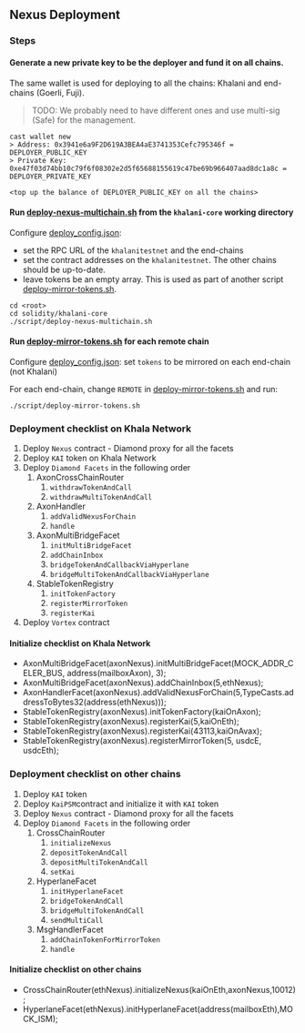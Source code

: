 ## Nexus Deployment

### Steps
#### Generate a new private key to be the deployer and fund it on all chains.

The same wallet is used for deploying to all the chains: Khalani and end-chains (Goerli, Fuji).
> TODO: We probably need to have different ones and use multi-sig (Safe) for the management.

```
cast wallet new
> Address: 0x3941e6a9F2D619A3BEA4aE3741353Cefc795346f = DEPLOYER_PUBLIC_KEY
> Private Key: 0xe47f03d74bb10c79f6f08302e2d5f65688155619c47be69b966407aad8dc1a8c = DEPLOYER_PRIVATE_KEY

<top up the balance of DEPLOYER_PUBLIC_KEY on all the chains>
```

#### Run [deploy-nexus-multichain.sh](shell/02_deploy-nexus-multichain.sh) from the `khalani-core` working directory

Configure [deploy_config.json](..%2Fconfig%2Fdeploy_config.json):
- set the RPC URL of the `khalanitestnet` and the end-chains
- set the contract addresses on the `khalanitestnet`. The other chains should be up-to-date.
- leave tokens be an empty array. This is used as part of another script [deploy-mirror-tokens.sh](shell/03_deploy-mirror-tokens.sh).


```
cd <root>
cd solidity/khalani-core
./script/deploy-nexus-multichain.sh
```

#### Run [deploy-mirror-tokens.sh](shell/03_deploy-mirror-tokens.sh) for each remote chain
Configure [deploy_config.json](..%2Fconfig%2Fdeploy_config.json): set `tokens` to be mirrored on each end-chain (not Khalani)

For each end-chain, change `REMOTE` in [deploy-mirror-tokens.sh](shell/03_deploy-mirror-tokens.sh) and run:
```
./script/deploy-mirror-tokens.sh
```

### Deployment checklist on Khala Network
1. Deploy `Nexus` contract - Diamond proxy for all the facets
2. Deploy `KAI` token on Khala Network
3. Deploy `Diamond Facets` in the following order
   1. AxonCrossChainRouter
      1. `withdrawTokenAndCall`
      2. `withdrawMultiTokenAndCall`
   2. AxonHandler
      1. `addValidNexusForChain`
      2. `handle`
   3. AxonMultiBridgeFacet
      1. `initMultiBridgeFacet` 
      2. `addChainInbox`
      3. `bridgeTokenAndCallbackViaHyperlane`
      4. `bridgeMultiTokenAndCallbackViaHyperlane`
   4. StableTokenRegistry
      1. `initTokenFactory`
      2. `registerMirrorToken`
      3. `registerKai`
4. Deploy `Vortex` contract

#### Initialize checklist on Khala Network
- AxonMultiBridgeFacet(axonNexus).initMultiBridgeFacet(MOCK_ADDR_CELER_BUS, address(mailboxAxon), 3);
- AxonMultiBridgeFacet(axonNexus).addChainInbox(5,ethNexus);
- AxonHandlerFacet(axonNexus).addValidNexusForChain(5,TypeCasts.addressToBytes32(address(ethNexus)));
- StableTokenRegistry(axonNexus).initTokenFactory(kaiOnAxon);
- StableTokenRegistry(axonNexus).registerKai(5,kaiOnEth);
- StableTokenRegistry(axonNexus).registerKai(43113,kaiOnAvax);
- StableTokenRegistry(axonNexus).registerMirrorToken(5, usdcE, usdcEth);


### Deployment checklist on other chains
1. Deploy `KAI` token
2. Deploy `KaiPSM`contract and initialize it with `KAI` token
3. Deploy `Nexus` contract - Diamond proxy for all the facets
4. Deploy `Diamond Facets` in the following order
   1. CrossChainRouter
      1. `initializeNexus`
      2. `depositTokenAndCall`
      3. `depositMultiTokenAndCall`
      4. `setKai`
   2. HyperlaneFacet
      1. `initHyperlaneFacet`
      2. `bridgeTokenAndCall`
      3. `bridgeMultiTokenAndCall`
      4. `sendMultiCall`
   3. MsgHandlerFacet
      1. `addChainTokenForMirrorToken`
      2. `handle`
      
#### Initialize checklist on other chains
- CrossChainRouter(ethNexus).initializeNexus(kaiOnEth,axonNexus,10012);
- HyperlaneFacet(ethNexus).initHyperlaneFacet(address(mailboxEth),MOCK_ISM);

